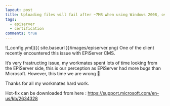 ```yaml
---
layout: post
title: Uploading files will fail after ~7MB when using Windows 2008, over SSL, via a load balancer
tags:
  - episerver
  - certification
comments: true
---
```


![_config.yml]({{ site.baseurl }}/images/episerver.png)
One of the client recently encountered this issue with EPiServer CMS.


It’s very frastructing issue, my workmates spent lots of time looking from the EPiServer side, this is our perception as EPiServer had more bugs than Microsoft. However, this time we are wrong 🙂

Thanks for all my workmates hard work.


Hot-fix can be downloaded from here : https://support.microsoft.com/en-us/kb/2634328



